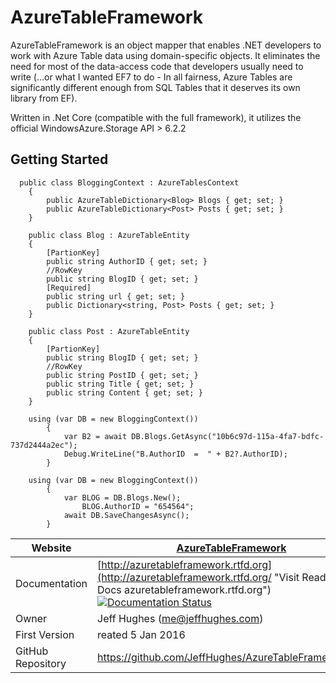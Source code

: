 # AzureTableFramework 

AzureTableFramework is an object mapper that enables .NET developers to work with Azure Table data using domain-specific objects. It eliminates the need for most of the data-access code that developers usually need to write (...or what I wanted EF7 to do - In all fairness, Azure Tables are significantly different enough from SQL Tables that it deserves its own library from EF).

Written in .Net Core (compatible with the full framework), it utilizes the official WindowsAzure.Storage API > 6.2.2


## Getting Started

```
  public class BloggingContext : AzureTablesContext
    {
        public AzureTableDictionary<Blog> Blogs { get; set; }
        public AzureTableDictionary<Post> Posts { get; set; }
    }

    public class Blog : AzureTableEntity
    {
        [PartionKey]
        public string AuthorID { get; set; }
        //RowKey
        public string BlogID { get; set; }
        [Required]
        public string url { get; set; }
        public Dictionary<string, Post> Posts { get; set; }
    }

    public class Post : AzureTableEntity
    {
        [PartionKey]
        public string BlogID { get; set; }
        //RowKey
        public string PostID { get; set; }
        public string Title { get; set; }
        public string Content { get; set; }
    }
```

```
	using (var DB = new BloggingContext())
        {
            var B2 = await DB.Blogs.GetAsync("10b6c97d-115a-4fa7-bdfc-737d2444a2ec");
            Debug.WriteLine("B.AuthorID  =  " + B2?.AuthorID);
        }

    using (var DB = new BloggingContext())
        {
            var BLOG = DB.Blogs.New();
	            BLOG.AuthorID = "654564";
	        await DB.SaveChangesAsync();
        }
```
 

| Website | [AzureTableFramework](http://AzureTableFramework.com/ "Visit AzureTableFramework.com")	 |
| --------- | ----------- |
| Documentation		|  [http://azuretableframework.rtfd.org](http://azuretableframework.rtfd.org/ "Visit Read the Docs azuretableframework.rtfd.org")   [![Documentation Status](https://readthedocs.org/projects/azuretableframework/badge/?version=latest)](http://azuretableframework.readthedocs.org/en/latest/?badge=latest) |
| Owner		| Jeff Hughes (me@jeffhughes.com) |
| First Version	|  reated 5 Jan 2016  |
| GitHub Repository	| https://github.com/JeffHughes/AzureTableFramework.git |


